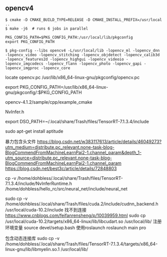 ## opencv4
    $ cmake -D CMAKE_BUILD_TYPE=RELEASE -D CMAKE_INSTALL_PREFIX=/usr/local ..
    $ make -j6 	# runs 6 jobs in parallel
    
    PKG_CONFIG_PATH=$PKG_CONFIG_PATH:/usr/local/lib/pkgconfig
    export PKG_CONFIG_PATH
   
    $ pkg-config --libs opencv4 -L/usr/local/lib -lopencv_ml -lopencv_dnn -lopencv_video -lopencv_stitching -lopencv_objdetect -lopencv_calib3d -lopencv_features2d -lopencv_highgui -lopencv_videoio -lopencv_imgcodecs -lopencv_flann -lopencv_photo -lopencv_gapi -lopencv_imgproc -lopencv_core


 locate opencv.pc
 /usr/lib/x86_64-linux-gnu/pkgconfig/opencv.pc
 
  export PKG_CONFIG_PATH=/usr/lib/x86_64-linux-gnu/pkgconfig/:$PKG_CONFIG_PATH

 opencv-4.1.2/sample/cpp/example_cmake 
 
 NvInfer.h
 
 export DSO_PATH=~/.local/share/Trash/files/TensorRT-7.1.3.4/include

sudo apt-get install aptitude

暴力包含头文件
https://blog.csdn.net/w383117613/article/details/46049273?utm_medium=distribute.pc_relevant.none-task-blog-BlogCommendFromMachineLearnPai2-1.channel_param&depth_1-utm_source=distribute.pc_relevant.none-task-blog-BlogCommendFromMachineLearnPai2-1.channel_param
https://blog.csdn.net/best3c/article/details/72848803

cp -v /home/dohbless/.local/share/Trash/files/TensorRT-7.1.3.4/include/NvInferRuntime.h /home/dohbless/hello_rc/src/neural_net/include/neural_net

sudo cp -v /home/dohbless/.local/share/Trash/files/cuda.2/include/cudnn_backend.h /usr/local/cuda-10.2/include
找不到连接
https://www.cnblogs.com/feifanrensheng/p/10039959.html
sudo cp /usr/local/cuda-10.2/targets/x86_64-linux/lib/libcudart.so  /usr/local/lib/
注册环境变量
source devel/setup.bash
使用roslaunch
roslaunch main pro

包含动态连接库
sudo cp -v /home/dohbless/.local/share/Trash/files/TensorRT-7.1.3.4/targets/x86_64-linux-gnu/lib/libmyelin.so.1 /usr/local/lib/



